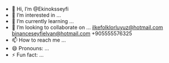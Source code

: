 - 👋 Hi, I’m @Ekinoksseyfi
- 👀 I’m interested in ...
- 🌱 I’m currently learning ...
- 💞️ I’m looking to collaborate on ...   ilkefolklorluyuz@hotmail.com binanceseyfielvan@hotmail.com +905555576325
- 📫 How to reach me ...
- 😄 Pronouns: ...
- ⚡ Fun fact: ...

<!---
Ekinoksseyfi/Ekinoksseyfi is a ✨ special ✨ repository because its `README.md` (this file) appears on your GitHub profile.
You can click the Preview link to take a look at your changes.
--->
